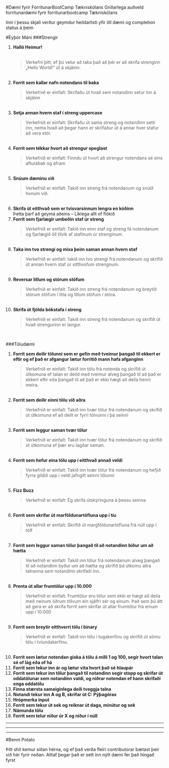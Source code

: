 #Dæmi fyrir ForritunarBootCamp Tækniskólans
Gríðarlega auðveld forritunardæmi fyrir forritunarbootcamp Tækniskólans

Inni í þessu skjali verður geymdur heildarlisti yfir öll dæmi og completion status á þeim


#Eyþór Máni
###Strengir
<ol>
	<li><strong>Halló Heimur!</strong></li><br>
	<blockquote>Verkefni þitt, ef þú velur að taka það að þér er að skrifa strenginn „Hello World!“ út á skjáinn.</blockquote><br>
	<li><strong>Forrit sem kallar nafn notendans til baka</strong></li>
	<blockquote>Verkefnið er einfalt: Skrifaðu út hvað sem notandinn setur inn á skjáinn</blockquote><br>
	<li><strong>Setja annan hvern staf í streng uppercase</strong></li>
	<blockquote>Verkefnið er einfalt: Skrifaðu út sama streng og notandinn setti inn, nema hvað að þegar hann er skrifaður út á annar hver stafur að vera stór.</blockquote><br>
	<li><strong>Forrit sem tékkar hvort að strengur speglast</strong></li>
	<blockquote>Verkefnið er einfalt: Finndu út hvort að strengur notendans sé eins afturábak og áfram</blockquote><br>
	<li><strong>Snúum dæminu við</strong></li>
	<blockquote>Verkefnið er einfalt: Takið inn streng frá notendanum og snúið honum við.</blockquote><br>
	<li><strong>Skrifa út eitthvað sem er tvisvarsinnum lengra en kóðinn</strong></li>
	Þetta þarf að geyma aðeins – Líklega allt of flókið<br>
	<li><strong>Forrit sem fjarlægir umbeðin staf úr streng</strong></li>
	<blockquote>Verkefnið er einfalt: Takið inn einn staf og streng fá notendanum og fjarlægið öll tilvik af stafinum úr strenginum. </blockquote><br>
	<li><strong>Taka inn tvo strengi og mixa þeim saman annan hvern staf</strong></li>
	<blockquote>Verkefnið er einfalt: takið inn tvo strengi frá notendanum og skrifið út annan hvern staf úr sitthvofum strengnum.</blockquote><br>
	<li><strong>Reversar litlum og stórum stöfum</strong></li>
	<blockquote>Verkefnið er einfalt: Takið inn streng frá notendanum og breytið stórum stöfum í litla og litlum stöfum í stóra.</blockquote><br>
	<li><strong>Skrifa út fjölda bókstafa í streng</strong></li>
	<blockquote>Verkefnið er einfalt: Takið inn streng frá notendanum og skrifið út hvað strengurinn er langur.</blockquote><br>
</ol>

###Töludæmi

<ol>
  <li><strong>Forrit sem deilir tölunni sem er gefin með tveimur þangað til ekkert er eftir og ef það er afgangur lætur forritið mann hafa afganginn</strong></li>
  <blockquote>Verkefnið er einfalt: Takið inn tölu frá notenda og skrifið út útkomuna ef talan er deild með tveimur alveg þangað til að það er ekkert eftir eða þangað til að það er ekki hægt að deila henni meira.</blockquote><br>
  <li><strong>Forrit sem deilir einni tölu við aðra</strong></li>
  <blockquote>Verkefnið er einfalt: Takið inn tvær tölur frá notendanum og skrifið út útkomuna ef að deilt er fyrri tölvunni í þá seinni</blockquote><br>
  <li><strong>Forrit sem leggur saman tvær tölur</strong></li>
  <blockquote>Verkefnið er einfalt: Takið inn tvær tölur frá notendanum og skrifið út útkomuna ef þær eru lagðar saman.</blockquote><br>
  <li><strong>Forrit sem hefur eina tölu upp í eitthvað annað veldi</strong></li>
  <blockquote>Verkefnið er einfalt: Takið inn tvær tölur frá notendanum og hefjið fyrra gildið upp í veldi jafngilt seinni tölunni</blockquote><br>
  <li><strong>Fizz Buzz</strong></li>
  <blockquote>Verkefnið er einfalt: Ég skrifa útskýringuna á þessu seinna</blockquote><br>
  <li><strong>Forrit sem skrifar út marföldunartöfluna upp í tíu</strong></li>
  <blockquote>Verkefnið er einfalt: Skrifið út margföldunartöfluna frá núll upp í tólf</blockquote><br>
  <li><strong>Forrit sem leggur saman tölur þangað til að notandinn biður um að hætta</strong></li>
  <blockquote>Verkefnið er einfalt: Takið inn tölur frá notendanum alveg þangað til að notandinn byður um að hætta og skrifið þá útkomu allra talnanna sem notandinn skrifaði inn.</blockquote><br>
  <li><strong>Prenta út allar frumtölur upp í 10.000</strong></li>
  <blockquote>Verkefnið er einfalt: Frumtölur eru tölur sem ekki er hægt að deila með neinum öðrum tölvum ein sjálfri sér og einum. Það sem þú átt að gera er að skrifa forrit sem skrifar út allar frumtölur frá einum upp í 10.000</blockquote><br>
  <li><strong>Forrit sem breytir eitthverri tölu í binary</strong></li>
  <blockquote>Verkefnið er einfalt: Takið inn tölu í tugakerfinu og skrifið út sömu tölu í tvíundakerfinu.</blockquote><br>
  <li><strong>Forrit sem lætur notendan giska á tölu á milli 1 og 100, segir hvort talan sé of lág eða of há</strong></li>
  <li><strong>Forrit sem tekur inn ár og lætur vita hvort það sé hlaupár</strong></li>
  <li><strong>Forrit sem tekur inn tölur þangað til notandinn segir stopp og skrifar út oddatölunar sem notandinn valdi, og niðrar notendan ef hann skrifaði enga oddatölu</strong></li>
  <li><strong>Finna stærsta sameiginlega deili tveggja talna</strong></li>
  <li><strong>Notandi tekur inn A og B, skrifar út C: Pýþagóras</strong></li>
  <li><strong>Hrópmerka input</strong></li>
  <li><strong>Forrit sem tekur út sek og reiknar út daga, mínútur og sek</strong></li>
  <li><strong>Námunda tölu</strong></li>
  <li><strong>Forrit sem telur niður úr X og niður í núll</strong></li>
</ol>

----------------------------------------------------------------------------------
----------------------------------------------------------------------------------
----------------------------------------------------------------------------------
#Benni Potato

Þitt shit kemur síðan hérna, og ef það verða fleiri contributorar bætast þeir við hér fyrir neðan. Alltaf þegar það er sett inn nýtt dæmi fer það hingað fyrst
